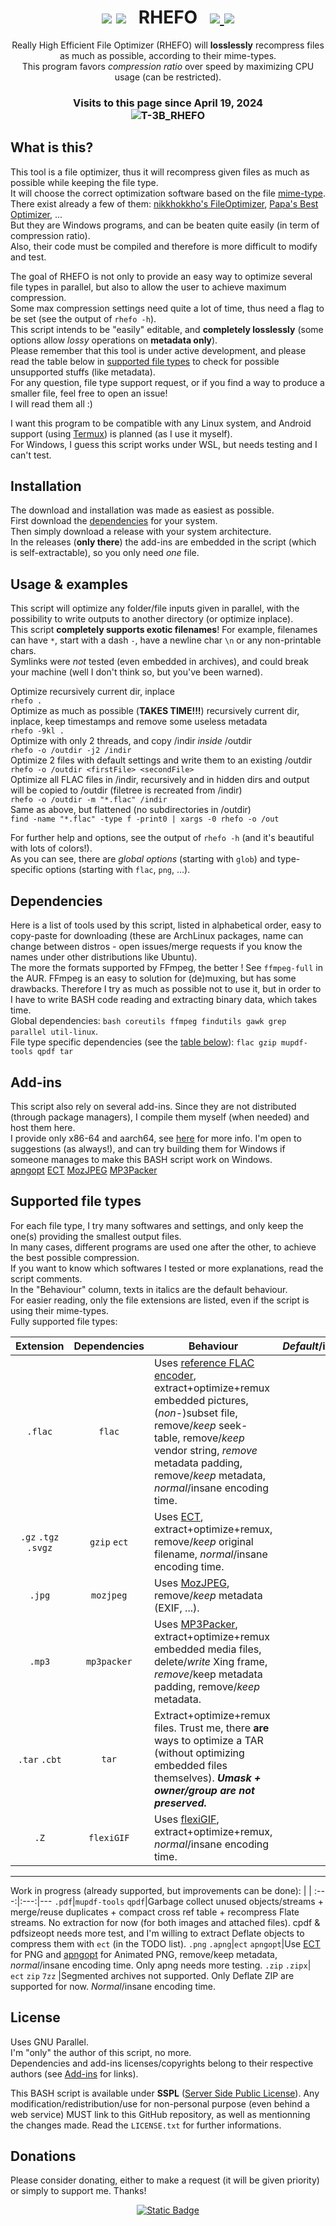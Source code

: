 <h1 align="center">
  <img src="https://img.shields.io/github/downloads/T-3B/rhefo/total" />
  <img src="https://img.shields.io/badge/license-SSPL-blue" />
  &nbsp;&nbsp;RHEFO&nbsp;&nbsp;
  <a href="https://www.paypal.com/donate/?hosted_button_id=GK4MGMCVRUYZQ"> <img src="https://img.shields.io/badge/Support_me!-f5af05?logo=PayPal" /> </a>
  <img src="https://img.shields.io/github/v/release/T-3B/rhefo" />
</h1>

<p align="center">
  Really High Efficient File Optimizer (RHEFO) will <b>losslessly</b> recompress files as much as possible, according to their mime-types.<br />
  This program favors <i>compression ratio</i> over speed by maximizing CPU usage (can be restricted).
</p>
<h3 align="center">
  Visits to this page since April 19, 2024<br />
  <img src="https://count.getloli.com/get/@T-3B_RHEFO?theme=rule34" alt="T-3B_RHEFO" />
</h3>

## What is this?
This tool is a file optimizer, thus it will recompress given files as much as possible while keeping the file type.\
It will choose the correct optimization software based on the file [mime-type](https://mimetype.io).\
There exist already a few of them: [nikkhokkho's FileOptimizer](https://nikkhokkho.sourceforge.io/static.php?page=FileOptimizer), [Papa's Best Optimizer](https://papas-best.com/optimizer_en), ...\
But they are Windows programs, and can be beaten quite easily (in term of compression ratio).\
Also, their code must be compiled and therefore is more difficult to modify and test.

The goal of RHEFO is not only to provide an easy way to optimize several file types in parallel, but also to allow the user to achieve maximum compression.\
Some max compression settings need quite a lot of time, thus need a flag to be set (see the output of `rhefo -h`).\
This script intends to be "easily" editable, and **completely losslessly** (some options allow *lossy* operations on **metadata only**).\
Please remember that this tool is under active development, and please read the table below in [supported file types](#supported-file-types) to check for possible unsupported stuffs (like metadata).\
For any question, file type support request, or if you find a way to produce a smaller file, feel free to open an issue!\
I will read them all :)

I want this program to be compatible with any Linux system, and Android support (using [Termux](https://github.com/termux/)) is planned (as I use it myself).\
For Windows, I guess this script works under WSL, but needs testing and I can't test.

## Installation
The download and installation was made as easiest as possible.\
First download the [dependencies](#dependencies) for your system.\
Then simply download a release with your system architecture.\
In the releases (**only there**) the add-ins are embedded in the script (which is self-extractable), so you only need *one* file.

## Usage & examples
This script will optimize any folder/file inputs given in parallel, with the possibility to write outputs to another directory (or optimize inplace).\
This script **completely supports exotic filenames**! For example, filenames can have `*`, start with a dash `-`, have a newline char `\n` or any non-printable chars.\
Symlinks were *not* tested (even embedded in archives), and could break your machine (well I don't think so, but you've been warned).

Optimize recursively current dir, inplace\
`rhefo .`\
Optimize as much as possible (**TAKES TIME!!!**) recursively current dir, inplace, keep timestamps and remove some useless metadata\
`rhefo -9kl .`\
Optimize with only 2 threads, and copy /indir *inside* /outdir\
`rhefo -o /outdir -j2 /indir`\
Optimize 2 files with default settings and write them to an existing /outdir\
`rhefo -o /outdir <firstFile> <secondFile>`\
Optimize all FLAC files in /indir, recursively and in hidden dirs and output will be copied to /outdir (filetree is recreated from /indir)\
`rhefo -o /outdir -m "*.flac" /indir`\
Same as above, but flattened (no subdirectories in /outdir)\
`find -name "*.flac" -type f -print0 | xargs -0 rhefo -o /out`

For further help and options, see the output of `rhefo -h` (and it's beautiful with lots of colors!).\
As you can see, there are *global options* (starting with `glob`) and type-specific options (starting with `flac`, `png`, ...).

## Dependencies
Here is a list of tools used by this script, listed in alphabetical order, easy to copy-paste for downloading (these are ArchLinux packages, name can change between distros - open issues/merge requests if you know the names under other distributions like Ubuntu).\
The more the formats supported by FFmpeg, the better ! See `ffmpeg-full` in the AUR. FFmpeg is an easy to solution for (de)muxing, but has some drawbacks. Therefore I try as much as possible not to use it, but in order to I have to write BASH code reading and extracting binary data, which takes time.\
Global dependencies: `bash coreutils ffmpeg findutils gawk grep parallel util-linux`.\
File type specific dependencies (see the [table below](#supported-file-types)): `flac gzip mupdf-tools qpdf tar`

## Add-ins
This script also rely on several add-ins. Since they are not distributed (through package managers), I compile them myself (when needed) and host them here.\
I provide only x86-64 and aarch64, see [here](addins/README.md) for more info.
I'm open to suggestions (as always!), and can try building them for Windows if someone manages to make this BASH script work on Windows.\
[apngopt](https://apng.sourceforge.io/) [ECT](https://github.com/fhanau/Efficient-Compression-Tool) [MozJPEG](https://github.com/mozilla/mozjpeg) [MP3Packer](https://hydrogenaud.io/index.php/topic,32379.0.html)

## Supported file types

For each file type, I try many softwares and settings, and only keep the one(s) providing the smallest output files.\
In many cases, different programs are used one after the other, to achieve the best possible compression.\
If you want to know which softwares I tested or more explanations, read the script comments.\
In the "Behaviour" column, texts in italics are the default behaviour.\
For easier reading, only the file extensions are listed, even if the script is using their mime-types.\
Fully supported file types:

[//]: # (TODO, remove normal/insane from "behaviour" description and add global speed - instant/normal/insane)

Extension|Dependencies|Behaviour|*Default*/insane&nbsp;speed
:---:|:---:|---|:---:
`.flac`|`flac`|Uses [reference FLAC encoder](https://github.com/xiph/flac), extract+optimize+remux embedded pictures, (*non*-)subset file, remove/*keep* seek-table, remove/*keep* vendor string, *remove* metadata padding, remove/*keep* metadata, *normal*/insane encoding time.|N/A
`.gz` `.tgz` `.svgz`|`gzip` `ect`|Uses [ECT](https://github.com/fhanau/Efficient-Compression-Tool), extract+optimize+remux, remove/*keep* original filename, *normal*/insane encoding time.|N/A
`.jpg`|`mozjpeg`|Uses [MozJPEG](https://github.com/mozilla/mozjpeg), remove/*keep* metadata (EXIF, ...).
`.mp3`|`mp3packer`|Uses [MP3Packer](https://hydrogenaud.io/index.php/topic,32379.0.html), extract+optimize+remux embedded media files, delete/*write* Xing frame, *remove*/keep metadata padding, remove/*keep* metadata.|N/A
`.tar` `.cbt`|`tar`|Extract+optimize+remux files. Trust me, there **are** ways to optimize a TAR (without optimizing embedded files themselves). ***Umask + owner/group are not preserved.***|N/A
`.Z`|`flexiGIF`|Uses [flexiGIF](https://encode.su/threads/3008-flexiGIF-lossless-GIF-LZW-optimization?p=82323&viewfull=1#post82323), extract+optimize+remux, *normal*/insane encoding time.|N/A
---
Work in progress (already supported, but improvements can be done):
[]() | []() | []()
:---:|:---:|---
`.pdf`|`mupdf‑tools` `qpdf`|Garbage collect unused objects/streams + merge/reuse duplicates + compact cross ref table + recompress Flate streams. No extraction for now (for both images and attached files). cpdf & pdfsizeopt needs more test, and I'm willing to extract Deflate objects to compress them with `ect` (in the TODO list).
`.png` `.apng`|`ect` `apngopt`|Use [ECT](https://github.com/fhanau/Efficient-Compression-Tool) for PNG and [apngopt](https://apng.sourceforge.io/) for Animated PNG, remove/keep metadata, *normal*/insane encoding time. Only apng needs more testing. 
`.zip` `.zipx`| `ect` `zip` `7zz` |Segmented archives not supported. Only Deflate ZIP are supported for now. *Normal*/insane encoding time.


## License
Uses GNU Parallel.\
I'm "only" the author of this script, no more.\
Dependencies and add-ins licenses/copyrights belong to their respective authors (see [Add-ins](#add-ins) for links).

This BASH script is available under **SSPL** ([Server Side Public License](https://www.mongodb.com/licensing/server-side-public-license)).
Any modification/redistribution/use for non-personal purpose (even behind a web service) MUST link to this GitHub repository, as well as mentionning the changes made. Read the `LICENSE.txt` for further informations.

## Donations
Please consider donating, either to make a request (it will be given priority) or simply to support me. Thanks!
<div align="center">
  
  [![Static Badge](https://img.shields.io/badge/Support_me!-f5af05?style=for-the-badge&logo=PayPal)](https://www.paypal.com/donate/?hosted_button_id=GK4MGMCVRUYZQ)

</div>
